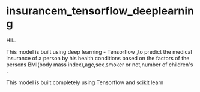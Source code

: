 # insurancem_tensorflow_deeplearning

Hii..

This model is built using deep learning - Tensorflow ,to predict the medical insurance of a person by his health conditions 
based on the factors of the persons BMI(body mass index),age,sex,smoker or not,number of children's .

This model is built completely using Tensorflow and scikit learn
